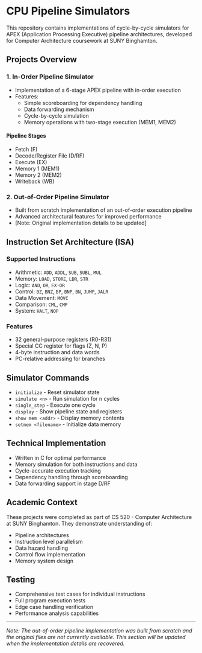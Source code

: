 # CPU Pipeline Simulators

This repository contains implementations of cycle-by-cycle simulators for APEX (Application Processing Executive) pipeline architectures, developed for Computer Architecture coursework at SUNY Binghamton.

## Projects Overview

### 1. In-Order Pipeline Simulator
- Implementation of a 6-stage APEX pipeline with in-order execution
- Features:
  - Simple scoreboarding for dependency handling
  - Data forwarding mechanism
  - Cycle-by-cycle simulation
  - Memory operations with two-stage execution (MEM1, MEM2)

#### Pipeline Stages
- Fetch (F)
- Decode/Register File (D/RF)
- Execute (EX)
- Memory 1 (MEM1)
- Memory 2 (MEM2)
- Writeback (WB)

### 2. Out-of-Order Pipeline Simulator
- Built from scratch implementation of an out-of-order execution pipeline
- Advanced architectural features for improved performance
- [Note: Original implementation details to be updated]

## Instruction Set Architecture (ISA)

### Supported Instructions
- Arithmetic: `ADD`, `ADDL`, `SUB`, `SUBL`, `MUL`
- Memory: `LOAD`, `STORE`, `LDR`, `STR`
- Logic: `AND`, `OR`, `EX-OR`
- Control: `BZ`, `BNZ`, `BP`, `BNP`, `BN`, `JUMP`, `JALR`
- Data Movement: `MOVC`
- Comparison: `CML`, `CMP`
- System: `HALT`, `NOP`

### Features
- 32 general-purpose registers (R0-R31)
- Special CC register for flags (Z, N, P)
- 4-byte instruction and data words
- PC-relative addressing for branches

## Simulator Commands
- `initialize` - Reset simulator state
- `simulate <n>` - Run simulation for n cycles
- `single_step` - Execute one cycle
- `display` - Show pipeline state and registers
- `show mem <addr>` - Display memory contents
- `setmem <filename>` - Initialize data memory

## Technical Implementation
- Written in C for optimal performance
- Memory simulation for both instructions and data
- Cycle-accurate execution tracking
- Dependency handling through scoreboarding
- Data forwarding support in stage D/RF

## Academic Context
These projects were completed as part of CS 520 - Computer Architecture at SUNY Binghamton. They demonstrate understanding of:
- Pipeline architectures
- Instruction level parallelism
- Data hazard handling
- Control flow implementation
- Memory system design

## Testing
- Comprehensive test cases for individual instructions
- Full program execution tests
- Edge case handling verification
- Performance analysis capabilities

---
*Note: The out-of-order pipeline implementation was built from scratch and the original files are not currently available. This section will be updated when the implementation details are recovered.*
